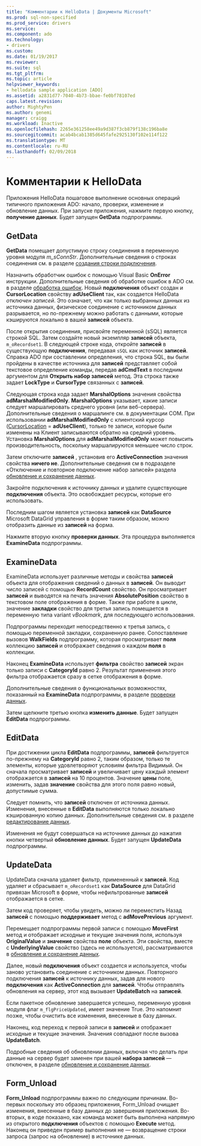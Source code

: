 ```yaml
---
title: "Комментарии к HelloData | Документы Microsoft"
ms.prod: sql-non-specified
ms.prod_service: drivers
ms.service: 
ms.component: ado
ms.technology:
- drivers
ms.custom: 
ms.date: 01/19/2017
ms.reviewer: 
ms.suite: sql
ms.tgt_pltfrm: 
ms.topic: article
helpviewer_keywords:
- hellodata sample application [ADO]
ms.assetid: a2831d77-7040-4b73-bbae-fe0bf78107ed
caps.latest.revision: 
author: MightyPen
ms.author: genemi
manager: craigg
ms.workload: Inactive
ms.openlocfilehash: 2265e361258ee49a9d387f3cb879f138c196ba8e
ms.sourcegitcommit: acab4bcab1385d645fafe2925130f102e114f122
ms.translationtype: MT
ms.contentlocale: ru-RU
ms.lasthandoff: 02/09/2018
---
```

# <a name="comments-on-hellodata"></a>Комментарии к HelloData
Приложения HelloData пошаговое выполнение основных операций типичного приложения ADO: начало, проверки, изменение и обновление данных. При запуске приложения, нажмите первую кнопку, **получение данных**. Будет запущен **GetData** подпрограммы.  
  
## <a name="getdata"></a>GetData  
 **GetData** помещает допустимую строку соединения в переменную уровня модуля *m_sConnStr*. Дополнительные сведения о строках соединения см. в разделе [создания строки подключения](../../../ado/guide/data/creating-a-connection-string.md).  
  
 Назначить обработчик ошибок с помощью Visual Basic **OnError** инструкции. Дополнительные сведения об обработке ошибок в ADO см. в разделе [обработка ошибок](../../../ado/guide/data/error-handling.md). Новый **подключения** объект создан и **CursorLocation** свойству **adUseClient** так, как создается HelloData  *отключен записей*. Это означает, что как только выбранных данных из источника данных, физическое соединение с источником данных разрывается, но по-прежнему можно работать с данными, которые кэшируются локально в вашей **записей** объекта.  
  
 После открытия соединения, присвойте переменной (sSQL) является строкой SQL. Затем создайте новый экземпляр **записей** объекта, `m_oRecordset1`. В следующей строке кода, откройте **записей** в существующую **подключения**, передавая `sSQL` как источник **записей**. Справка ADO при составлении определения, что строка SQL, вы были пройдены в качестве источника для **записей** представляет собой текстовое определение команды, передав **adCmdText** в последним аргументом для **Открыть набор записей** метод. Эта строка также задает **LockType** и **CursorType** связанных с **записей**.  
  
 Следующая строка кода задает **MarshalOptions** значения свойства **adMarshalModifiedOnly**. **MarshalOptions** указывает, какие записи следует маршалировать среднего уровня (или веб-сервера). Дополнительные сведения о маршалинге см. в документации COM. При использовании **adMarshalModifiedOnly** с клиентский курсор ([CursorLocation](../../../ado/reference/ado-api/cursorlocation-property-ado.md) = **adUseClient**), только те записи, которые были изменены на Клиент записываются обратно на средний уровень. Установка **MarshalOptions** для **adMarshalModifiedOnly** может повысить производительность, поскольку маршалируются меньшее число строк.  
  
 Затем отключите **записей** , установив его **ActiveConnection** значения свойства **ничего не**. Дополнительные сведения см в подразделе «Отключение и повторное подключение набор записей» раздела [обновление и сохранение данных](../../../ado/guide/data/updating-and-persisting-data.md).  
  
 Закройте подключения к источнику данных и удалите существующие **подключения** объекта. Это освобождает ресурсы, которые его использовать.  
  
 Последним шагом является установка **записей** как **DataSource** Microsoft DataGrid управления в форме таким образом, можно отобразить данные из **записей** на форма.  
  
 Нажмите вторую кнопку **проверки данных**. Эта процедура выполняется **ExamineData** подпрограммы.  
  
## <a name="examinedata"></a>ExamineData  
 ExamineData использует различные методы и свойства **записей** объекта для отображения сведений о данных в **записей**. Он выводит число записей с помощью **RecordCount** свойство. Он просматривает **записей** и выводятся на печать значения **AbsolutePosition** свойство в текстовом поле отображения в форме. Также при работе в цикле, значение **закладки** свойство для третья запись помещается в переменную типа variant *vBookmark*, для последующего использования.  
  
 Подпрограммы переходит непосредственно к третья запись, с помощью переменной закладки, сохраненную ранее. Сопоставление вызовов **WalkFields** подпрограмму, которая просматривает **поля** коллекцию **записей** и отображает сведения о каждом **поля**  в коллекции.  
  
 Наконец **ExamineData** использует **фильтра** свойство **записей** экран только записи с **CategoryId** равно 2. Результат применения этого фильтра отображается сразу в сетке отображения в форме.  
  
 Дополнительные сведения о функциональных возможностях, показанный на **ExamineData** подпрограммы, в разделе [проверки данных](../../../ado/guide/data/examining-data.md).  
  
 Затем щелкните третью кнопка **изменить данные**. Будет запущен **EditData** подпрограммы.  
  
## <a name="editdata"></a>EditData  
 При достижении цикла **EditData** подпрограммы, **записей** фильтруется по-прежнему на **CategoryId** равно 2, таким образом, только те элементы, которые удовлетворяют условиям фильтра Видимый. Он сначала просматривает **записей** и увеличивает цену каждый элемент отображается в **записей** на 10 процентов. Значение **цены** поле, изменить, задав **значение** свойства для этого поля равно новый, допустимые сумма.  
  
 Следует помнить, что **записей** отключен от источника данных. Изменения, внесенные в **EditData** выполняются только локально кэшированную копию данных. Дополнительные сведения см. в разделе [редактирование данных](../../../ado/guide/data/editing-data.md).  
  
 Изменения не будут совершаться на источнике данных до нажатия кнопки четвертый **обновление данных**. Будет запущен **UpdateData** подпрограммы.  
  
## <a name="updatedata"></a>UpdateData  
 UpdateData сначала удаляет фильтр, примененный к **записей**. Код удаляет и сбрасывает `m_oRecordset1` как **DataSource** для DataGrid привязан Microsoft в форме, чтобы нефильтрованные **записей** отображается в сетке.  
  
 Затем код проверяет, чтобы увидеть, можно ли переместить Назад **записей** с помощью **поддерживает** метод с **adMovePrevious** аргумент.  
  
 Перемещает подпрограммы первой записи с помощью **MoveFirst** метод и отображает исходные и текущие значения поля, используя **OriginalValue** и **значение** свойства **поле** объекта. Эти свойства, вместе с **UnderlyingValue** свойство (здесь не используется), рассматриваются в [обновление и сохранение данных](../../../ado/guide/data/updating-and-persisting-data.md).  
  
 Далее, новый **подключения** объект создается и используется, чтобы заново установить соединение с источником данных. Повторного подключения **записей** к источнику данных, задав для нового **подключения** как **ActiveConnection** для **записей**. Чтобы отправлять обновления на сервер, этот код вызывает **UpdateBatch** на **записей**.  
  
 Если пакетное обновление завершается успешно, переменную уровня модуля флаг `m_flgPriceUpdated`, имеет значение True. Это напомнит позже, чтобы очистить все изменения, внесенные в базу данных.  
  
 Наконец, код переход к первой записи в **записей** и отображает исходные и текущие значения. Значения совпадают после вызова **UpdateBatch**.  
  
 Подробные сведения об обновлении данных, включая что делать при данные на сервер будет заменен при вашей **набора записей** — отключен, в разделе [обновление и сохранение данных](../../../ado/guide/data/updating-and-persisting-data.md).  
  
## <a name="formunload"></a>Form_Unload  
 **Form_Unload** подпрограммы важно по следующим причинам. Во-первых поскольку это образец приложения, Form_Unload очищает изменения, внесенные в базу данных до завершения приложения. Во-вторых, в коде показано, как команда может быть выполнена напрямую из открытого **подключения** объектов с помощью **Execute** метод. Наконец он приведен пример выполнения не — возвращение строки запроса (запрос на обновление) в источнике данных.
